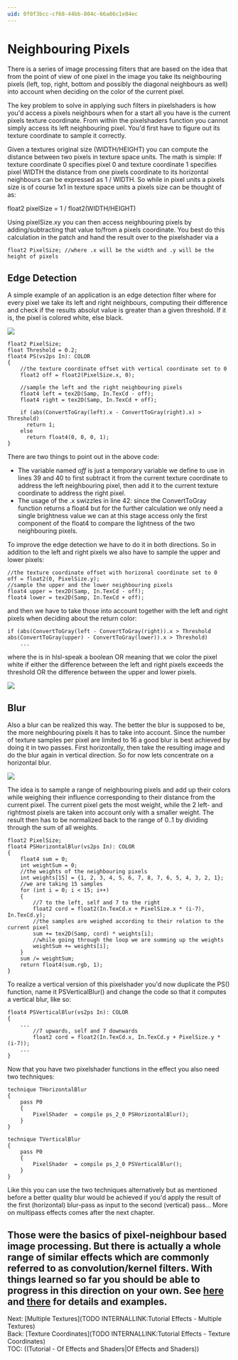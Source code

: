 ```yaml
---
uid: 0f0f3bcc-cf68-44bb-804c-66a86c1e84ec
---
```


# Neighbouring Pixels

There is a series of image processing filters that are based on the idea that from the point of view of one pixel in the image you take its neighbouring pixels (left, top, right, bottom and possibly the diagonal neighbours as well) into account when deciding on the color of the current pixel.  

The key problem to solve in applying such filters in pixelshaders is how you'd access a pixels neighbours when for a start all you have is the current pixels texture coordinate. From within the pixelshaders function you cannot simply access its left neighbouring pixel. You'd first have to figure out its texture coordinate to sample it correctly.   

Given a textures original size (WIDTH/HEIGHT) you can compute the distance between two pixels in texture space units. The math is simple: If texture coordinate 0 specifies pixel 0 and texture coordinate 1 specifies pixel WIDTH the distance from one pixels coordinate to its horizontal neighbours can be expressed as 1 / WIDTH. So while in pixel units a pixels size is of course 1x1 in texture space units a pixels size can be thought of as:  

 float2 pixelSize = 1 / float2(WIDTH/HEIGHT)

Using pixelSize.xy you can then access neighbouring pixels by adding/subtracting that value to/from a pixels coordinate. You best do this calculation in the patch and hand the result over to the pixelshader via a   
```hlsl  
float2 PixelSize; //where .x will be the width and .y will be the height of pixels
```  

## Edge Detection
A simple example of an application is an edge detection filter where for every pixel we take its left and right neighbours, computing their difference and check if the results absolut value is greater than a given threshold. If it is, the pixel is colored white, else black.   
  
![](~/img/edgedetect.png "")   
  
```hlsl  
float2 PixelSize;  
float Threshold = 0.2;  
float4 PS(vs2ps In): COLOR  
{  
    //the texture coordinate offset with vertical coordinate set to 0
    float2 off = float2(PixelSize.x, 0);
	
    //sample the left and the right neighbouring pixels
    float4 left = tex2D(Samp, In.TexCd - off);
    float4 right = tex2D(Samp, In.TexCd + off);
	
    if (abs(ConvertToGray(left).x - ConvertToGray(right).x) > Threshold)
      return 1;
    else
      return float4(0, 0, 0, 1);
}
```  
There are two things to point out in the above code:   
* The variable named *off* is just a temporary variable we define to use in lines 39 and 40 to first subtract it from the current texture coordinate to address the left neighbouring pixel, then add it to the current texture coordinate to address the right pixel.   
* The usage of the .x swizzles in line 42: since the ConvertToGray function returns a float4 but for the further calculation we only need a single brightness value we can at this stage access only the first component of the float4 to compare the lightness of the two neighbouring pixels.  

To improve the edge detection we have to do it in both directions. So in addition to the left and right pixels we also have to sample the upper and lower pixels:  
```hlsl  
//the texture coordinate offset with horizonal coordinate set to 0  
off = float2(0, PixelSize.y);  
//sample the upper and the lower neighbouring pixels  
float4 upper = tex2D(Samp, In.TexCd - off);  
float4 lower = tex2D(Samp, In.TexCd + off);
```  
and then we have to take those into account together with the left and right pixels when deciding about the return color:  
```hlsl  
if (abs(ConvertToGray(left - ConvertToGray(right)).x > Threshold  
abs(ConvertToGray(upper) - ConvertToGray(lower)).x > Threshold)  
    ...
```
where the is in hlsl-speak a boolean OR meaning that we color the pixel white if either the difference between the left and right pixels exceeds the threshold OR the difference between the upper and lower pixels.  
  
![](~/img/NeighbouringPixels-DirectXRenderer_2010.12.11-20.07.10.png "")   
  

## Blur
Also a blur can be realized this way. The better the blur is supposed to be, the more neighbouring pixels it has to take into account. Since the number of texture samples per pixel are limited to 16 a good blur is best achieved by doing it in two passes. First horizontally, then take the resulting image and do the blur again in vertical direction. So for now lets concentrate on a horizontal blur.  
  
![](~/img/NeighbouringPixels-DirectXRenderer_2010.12.11-20.11.26.png "")   
  
The idea is to sample a range of neighbouring pixels and add up their colors while weighing their influence corresponding to their distance from the current pixel. The current pixel gets the most weight, while the 2 left- and rightmost pixels are taken into account only with a smaller weight. The result then has to be normalized back to the range of 0..1 by dividing through the sum of all weights.   
```hlsl  
float2 PixelSize;  
float4 PSHorizontalBlur(vs2ps In): COLOR  
{  
    float4 sum = 0;
    int weightSum = 0;
    //the weights of the neighbouring pixels
    int weights[15] = {1, 2, 3, 4, 5, 6, 7, 8, 7, 6, 5, 4, 3, 2, 1};
    //we are taking 15 samples
    for (int i = 0; i < 15; i++)
    {
        //7 to the left, self and 7 to the right
        float2 cord = float2(In.TexCd.x + PixelSize.x * (i-7), In.TexCd.y);
        //the samples are weighed according to their relation to the current pixel
        sum += tex2D(Samp, cord) * weights[i];
        //while going through the loop we are summing up the weights
        weightSum += weights[i];
    }
    sum /= weightSum;
    return float4(sum.rgb, 1);
}
```  

To realize a vertical version of this pixelshader you'd now duplicate the PS() function, name it PSVerticalBlur() and change the code so that it computes a vertical blur, like so:  
```hlsl  
float4 PSVerticalBlur(vs2ps In): COLOR  
{  
    ...
        //7 upwards, self and 7 downwards
        float2 cord = float2(In.TexCd.x, In.TexCd.y + PixelSize.y * (i-7));
    ...
}
```  

Now that you have two pixelshader functions in the effect you also need two techniques:  
```hlsl  
technique THorizontalBlur  
{  
    pass P0
    {
        PixelShader  = compile ps_2_0 PSHorizontalBlur();
    }
}  

technique TVerticalBlur  
{  
    pass P0
    {
        PixelShader  = compile ps_2_0 PSVerticalBlur();
    }
}
```  
Like this you can use the two techniques alternatively but as mentioned before a better quality blur would be achieved if you'd apply the result of the first (horizontal) blur-pass as input to the second (vertical) pass... More on multipass effects comes after the next chapter.   

Those were the basics of pixel-neighbour based image processing. But there is actually a whole range of similar effects which are commonly referred to as convolution/kernel filters. With things learned so far you should be able to progress in this direction on your own. See <a href="http://micro.magnet.fsu.edu/primer/java/digitalimaging/processing/kernelmaskoperation/" class="extURL" target="_blank">here</a> and <a href="http://www.gamedev.net/reference/programming/features/imageproc/page2.asp" class="extURL" target="_blank">there</a> for details and examples.  
---  
Next: [Multiple Textures](TODO INTERNALLINK:Tutorial Effects - Multiple Textures)  
Back: [Texture Coordinates](TODO INTERNALLINK:Tutorial Effects - Texture Coordinates)  
TOC: ((Tutorial - Of Effects and Shaders|Of Effects and Shaders))